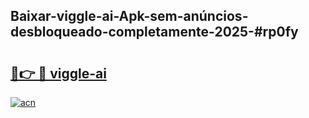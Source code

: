 ## Baixar-viggle-ai-Apk-sem-anúncios-desbloqueado-completamente-2025-#rp0fy

# <h2><a href="https://ainizakaria.my?title=viggle-ai&ref=22M">🔗👉 🔴 viggle-ai</a></h2>

[![acn](https://github.com/user-attachments/assets/0f9c940e-d8b0-45ae-aac7-cd30a18b3e1c)](https://ainizakaria.my?title=viggle-ai&ref=22M)

